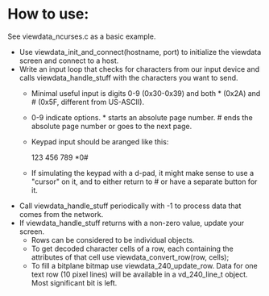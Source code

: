# How to use:

See viewdata_ncurses.c as a basic example.

- Use viewdata_init_and_connect(hostname, port) to initialize the viewdata screen and connect to a host.
- Write an input loop that checks for characters from our input device and calls viewdata_handle_stuff with the characters you want to send.
  - Minimal useful input is digits 0-9 (0x30-0x39) and both * (0x2A) and # (0x5F, different from US-ASCII).
  - 0-9 indicate options. * starts an absolute page number. # ends the absolute page number or goes to the next page.
  - Keypad input should be aranged like this:

	123
	456
	789
	*0#

  - If simulating the keypad with a d-pad, it might make sense to use a "cursor" on it, and to either return to # or have a separate button for it.
- Call viewdata_handle_stuff periodically with -1 to process data that comes from the network.
- If viewdata_handle_stuff returns with a non-zero value, update your screen.
  - Rows can be considered to be individual objects.
  - To get decoded character cells of a row, each containing the attributes of that cell use viewdata_convert_row(row, cells);
  - To fill a bitplane bitmap use viewdata_240_update_row. Data for one text row (10 pixel lines) will be available in a vd_240_line_t object. Most significant bit is left.
